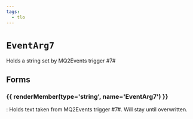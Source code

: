 ```yaml
---
tags:
  - tlo
---
```

# `EventArg7`

<!--tlo-desc-start-->
Holds a string set by MQ2Events trigger #7#
<!--tlo-desc-end-->

## Forms
<!--tlo-forms-start-->
### {{ renderMember(type='string', name='EventArg7') }}

:   Holds text taken from MQ2Events trigger #7#. Will stay until overwritten.

<!--tlo-forms-end-->

<!--tlo-linkrefs-start-->
[string]: ../macroquest/reference/data-types/datatype-string.md
<!--tlo-linkrefs-end-->